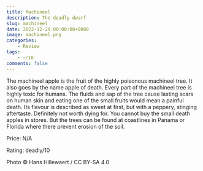 ```yaml
---
title: Machineel
description: The deadly dwarf 
slug: machineel
date: 2022-12-29 00:00:00+0000
image: machineel.png
categories:
    - Review
tags:
    - 💀/10
comments: false
---
```


The machineel apple is the fruit of the highly poisonous machineel tree. It also goes by the name apple of death. 
Every part of the machineel tree is highly toxic for humans. The fluids and sap of the tree cause lasting scars on human skin and eating one of the small fruits would mean a painful death.
Its flavour is described as sweet at first, but with a peppery, stinging aftertaste.  Definitely not worth dying for.
You cannot buy the small death apples in stores. But the trees can be found at coastlines in Panama or Florida where there prevent erosion of the soil.

Price: N/A

Rating: deadly/10

Photo © Hans Hillewaert / CC BY-SA 4.0
